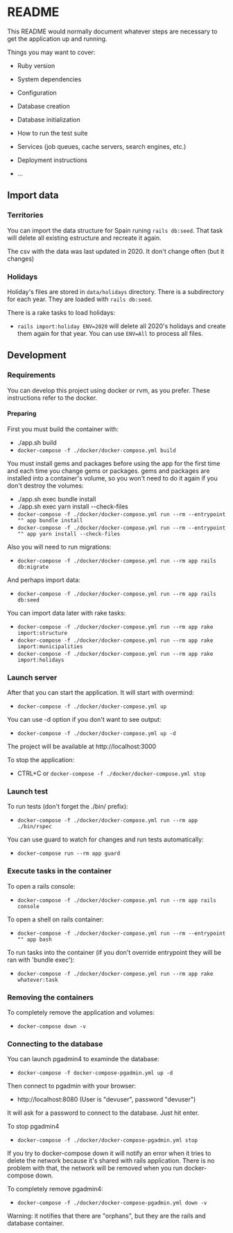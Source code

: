 # README

This README would normally document whatever steps are necessary to get the
application up and running.

Things you may want to cover:

* Ruby version

* System dependencies

* Configuration

* Database creation

* Database initialization

* How to run the test suite

* Services (job queues, cache servers, search engines, etc.)

* Deployment instructions

* ...

## Import data

### Territories

You can import the data structure for Spain runing ```rails db:seed```. That task will delete all existing estructure and recreate it again.

The csv with the data was last updated in 2020. It don't change often (but it changes)


### Holidays

Holiday's files are stored in ```data/holidays``` directory. There is a subdirectory for each year. They are loaded with ```rails db:seed```.

There is a rake tasks to load holidays:
- ```rails import:holiday ENV=2020``` will delete all 2020's holidays and create them again for that year. You can use ```ENV=All``` to process all files.

## Development

### Requirements

You can develop this project using docker or rvm, as you prefer. These instructions refer to the docker.

#### Preparing
First you must build the container with:
- ./app.sh build
- ```docker-compose -f ./docker/docker-compose.yml build```

You must install gems and packages before using the app for the first time and each time you change gems or packages. gems and packages are installed into a container's volume, so you won't need to do it again if you don't destroy the volumes:
- ./app.sh exec bundle install
- ./app.sh exec yarn install --check-files
- ```docker-compose -f ./docker/docker-compose.yml run --rm --entrypoint "" app bundle install```
- ```docker-compose -f ./docker/docker-compose.yml run --rm --entrypoint "" app yarn install --check-files```

Also you will need to run migrations: 
- ```docker-compose -f ./docker/docker-compose.yml run --rm app rails db:migrate```

And perhaps import data: 
- ```docker-compose -f ./docker/docker-compose.yml run --rm app rails db:seed```

You can import data later with rake tasks:
- ```docker-compose -f ./docker/docker-compose.yml run --rm app rake import:structure```
- ```docker-compose -f ./docker/docker-compose.yml run --rm app rake import:municipalities```
- ```docker-compose -f ./docker/docker-compose.yml run --rm app rake import:holidays```

### Launch server

After that you can start the application. It will start with overmind:
- ```docker-compose -f ./docker/docker-compose.yml up```

You can use -d option if you don't want to see output:
- ```docker-compose -f ./docker/docker-compose.yml up -d```

The project will be available at http://localhost:3000

To stop the application: 
- CTRL+C or ```docker-compose -f ./docker/docker-compose.yml stop```

### Launch test

To run tests (don't forget the ./bin/ prefix):
- ```docker-compose -f ./docker/docker-compose.yml run --rm app ./bin/rspec```

You can use guard to watch for changes and run tests automatically:
- ```docker-compose run --rm app guard```

### Execute tasks in the container

To open a rails console:
- ```docker-compose -f ./docker/docker-compose.yml run --rm app rails console```

To open a shell on rails container:
- ```docker-compose -f ./docker/docker-compose.yml run --rm --entrypoint "" app bash```

To run tasks into the container (if you don't override entrypoint they will be ran with 'bundle exec'): 
- ```docker-compose -f ./docker/docker-compose.yml run --rm app rake whatever:task```

### Removing the containers

To completely remove the application and volumes: 
- ```docker-compose down -v```

### Connecting to the database

You can launch pgadmin4 to examinde the database:
- ```docker-compose -f docker-compose-pgadmin.yml up -d```

Then connect to pgadmin with your browser:
- http://localhost:8080 (User is "devuser", password "devuser")

It will ask for a password to connect to the database. Just hit enter.

To stop pgadmin4
- ```docker-compose -f ./docker/docker-compose-pgadmin.yml stop```

If you try to docker-compose down it will notify an error when it tries to delete the network because it's shared with rails application. There is no problem with that, the network will be removed when you run docker-compose down.

To completely remove pgadmin4:
- ```docker-compose -f ./docker/docker-compose-pgadmin.yml down -v```

Warning: it notifies that there are "orphans", but they are the rails and database container.